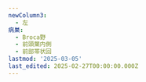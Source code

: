 ```yaml
---
newColumn3:
  - 左
病巣:
  - Broca野
  - 前頭葉内側
  - 前部帯状回
lastmod: '2025-03-05'
last_edited: 2025-02-27T00:00:00.000Z
---
```




